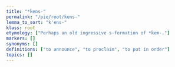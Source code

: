 ```yaml
---
title: "*ḱens-"
permalink: "/pie/root/ḱens-"
lemma_to_sort: "k'ens-"
klass: root
etymology: ["Perhaps an old ingressive s-formation of *ḱem-."]
markers: []
synonyms: []
definitions: ["to announce", "to proclaim", "to put in order"]
topics: []
---
```

